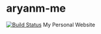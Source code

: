 # aryanm-me 
[![Build Status](https://travis-ci.org/aryan-02/aryanm-me.svg?branch=master)](https://travis-ci.org/aryan-02/aryanm-me)
My Personal Website
